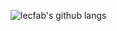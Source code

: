 ![lecfab's github langs](https://github-readme-stats.vercel.app/api/top-langs/?username=lecfab&langs_count=10&hide=jupyter%20notebook,cartocss,cmake&count_private=false&layout=compact)

<!--
**lecfab/lecfab** is a ✨ _special_ ✨ repository because its `README.md` (this file) appears on your GitHub profile.

Here are some ideas to get you started:

- 🔭 I’m currently working on ...
- 🌱 I’m currently learning ...
- 👯 I’m looking to collaborate on ...
- 🤔 I’m looking for help with ...
- 💬 Ask me about ...
- 📫 How to reach me: ...
- 😄 Pronouns: ...
- ⚡ Fun fact: ...
-->
